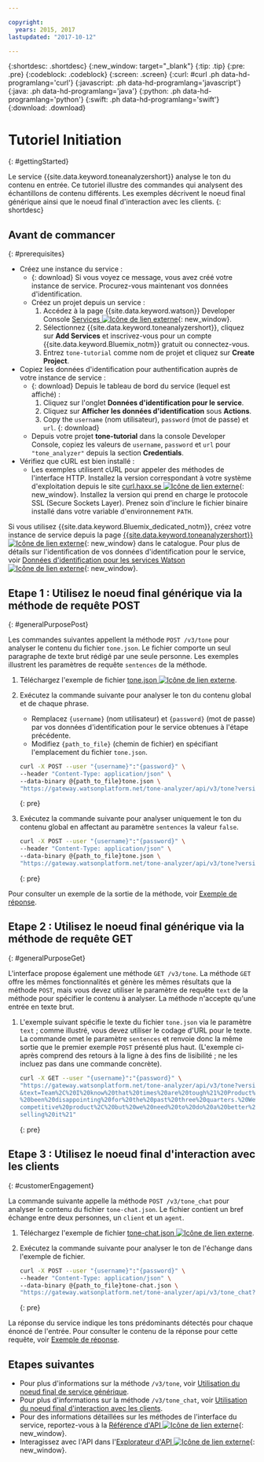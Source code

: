 ```yaml
---

copyright:
  years: 2015, 2017
lastupdated: "2017-10-12"

---
```


{:shortdesc: .shortdesc}
{:new_window: target="_blank"}
{:tip: .tip}
{:pre: .pre}
{:codeblock: .codeblock}
{:screen: .screen}
{:curl: #curl .ph data-hd-programlang='curl'}
{:javascript: .ph data-hd-programlang='javascript'}
{:java: .ph data-hd-programlang='java'}
{:python: .ph data-hd-programlang='python'}
{:swift: .ph data-hd-programlang='swift'}
{:download: .download}

# Tutoriel Initiation
{: #gettingStarted}

Le service {{site.data.keyword.toneanalyzershort}} analyse le ton du contenu en entrée. Ce tutoriel illustre des commandes qui analysent des échantillons de contenu différents. Les exemples décrivent le noeud final générique ainsi que le noeud final d'interaction avec les clients.
{: shortdesc}

## Avant de commancer
{: #prerequisites}

- Créez une instance du service :
    - {: download} Si vous voyez ce message, vous avez créé votre instance de service. Procurez-vous maintenant vos données d'identification.
    - Créez un projet depuis un service :
        1.  Accédez à la page {{site.data.keyword.watson}} Developer Console [Services ![Icône de lien externe](../../icons/launch-glyph.svg "Icône de lien externe")](https://console.{DomainName}/developer/watson/services){: new_window}.
        1.  Sélectionnez {{site.data.keyword.toneanalyzershort}}, cliquez sur **Add Services** et inscrivez-vous pour un compte {{site.data.keyword.Bluemix_notm}} gratuit ou connectez-vous.
        1.  Entrez `tone-tutorial` comme nom de projet et cliquez sur **Create Project**.
- Copiez les données d'identification pour authentification auprès de votre instance de service :
    - {: download} Depuis le tableau de bord du service (lequel est affiché) :
        1.  Cliquez sur l'onglet **Données d'identification pour le service**.
        1.  Cliquez sur **Afficher les données d'identification** sous **Actions**.
        1.  Copy the `username` (nom utilisateur), `password` (mot de passe) et `url`.
        {: download}
    - Depuis votre projet **tone-tutorial** dans la console Developer Console, copiez les valeurs de `username`,  `password` et `url` pour `"tone_analyzer"` depuis la section **Credentials**.
- Vérifiez que cURL est bien installé :
    - Les exemples utilisent cURL pour appeler des méthodes de l'interface HTTP. Installez la version correspondant à votre système d'exploitation depuis le site [curl.haxx.se ![Icône de lien externe](../../icons/launch-glyph.svg "Icône de lien externe")](https://curl.haxx.se/){: new_window}. Installez la version qui prend en charge le protocole SSL (Secure Sockets Layer). Prenez soin d'inclure le fichier binaire installé dans votre variable d'environnement `PATH`.

<!-- Remove this text after dedicated instances have the Developer Console: begin -->

Si vous utilisez {{site.data.keyword.Bluemix_dedicated_notm}}, créez votre instance de service depuis la page [{{site.data.keyword.toneanalyzershort}} ![Icône de lien externe](../../icons/launch-glyph.svg "Icône de lien externe")](https://console.{DomainName}/catalog/services/tone-analyzer/){: new_window} dans le catalogue. Pour plus de détails sur l'identification de vos données d'identification pour le service, voir [Données d'identification pour les services Watson ![Icône de lien externe](../../icons/launch-glyph.svg "Icône de lien externe")](/docs/services/watson/getting-started-credentials.html#getting-credentials-manually){: new_window}.

<!-- Remove this text after dedicated instances have the Developer Console: end -->

## Etape 1 : Utilisez le noeud final générique via la méthode de requête POST
{: #generalPurposePost}

Les commandes suivantes appellent la méthode `POST /v3/tone` pour analyser le contenu du fichier `tone.json`. Le fichier comporte un seul paragraphe de texte brut rédigé par une seule personne. Les exemples illustrent les paramètres de requête `sentences` de la méthode.

1.  Téléchargez l'exemple de fichier <a target="_blank" href="https://watson-developer-cloud.github.io/doc-tutorial-downloads/tone-analyzer/tone.json" download="tone.json">tone.json <img src="../../icons/launch-glyph.svg" alt="Icône de lien externe" title="Icône de lien externe" class="style-scope doc-content"></a>.
1.  Exécutez la commande suivante pour analyser le ton du contenu global et de chaque phrase.
    -   Remplacez `{username}` (nom utilisateur) et `{password}` (mot de passe) par vos données d'identification pour le service obtenues à l'étape précédente.
    -   Modifiez `{path_to_file}` (chemin de fichier) en spécifiant l'emplacement du fichier `tone.json`.

    ```bash
    curl -X POST --user "{username}":"{password}" \
    --header "Content-Type: application/json" \
    --data-binary @{path_to_file}tone.json \
    "https://gateway.watsonplatform.net/tone-analyzer/api/v3/tone?version=2017-09-21"
    ```
    {: pre}

1.  Exécutez la commande suivante pour analyser uniquement le ton du contenu global en affectant au paramètre `sentences` la valeur `false`.

    ```bash
    curl -X POST --user "{username}":"{password}" \
    --header "Content-Type: application/json" \
    --data-binary @{path_to_file}tone.json \
    "https://gateway.watsonplatform.net/tone-analyzer/api/v3/tone?version=2017-09-21&sentences=false" \
    ```
    {: pre}

Pour consulter un exemple de la sortie de la méthode, voir [Exemple de réponse](/docs/services/tone-analyzer/using-tone.html#exampleResponse).

## Etape 2 : Utilisez le noeud final générique via la méthode de requête GET
{: #generalPurposeGet}

L'interface propose également une méthode `GET /v3/tone`. La méthode `GET` offre les mêmes fonctionnalités et génère les mêmes résultats que la méthode `POST`, mais vous devez utiliser le paramètre de requête `text` de la méthode pour spécifier le contenu à analyser. La méthode n'accepte qu'une entrée en texte brut.

1.  L'exemple suivant spécifie le texte du fichier `tone.json` via le paramètre `text` ; comme illustré, vous devez utiliser le codage d'URL pour le texte. La commande omet le paramètre `sentences` et renvoie donc la même sortie que le premier exemple `POST` présenté plus haut. (L'exemple ci-après comprend des retours à la ligne à des fins de lisibilité ; ne les incluez pas dans une commande concrète).

    ```bash
    curl -X GET --user "{username}":"{password}" \
    "https://gateway.watsonplatform.net/tone-analyzer/api/v3/tone?version=2017-09-21
    &text=Team%2C%20I%20know%20that%20times%20are%20tough%21%20Product%20sales%20have
    %20been%20disappointing%20for%20the%20past%20three%20quarters.%20We%20have%20a%20
    competitive%20product%2C%20but%20we%20need%20to%20do%20a%20better%20job%20of%20
    selling%20it%21"
    ```
    {: pre}

## Etape 3 : Utilisez le noeud final d'interaction avec les clients
{: #customerEngagement}

La commande suivante appelle la méthode `POST /v3/tone_chat` pour analyser le contenu du fichier `tone-chat.json`. Le fichier contient un bref échange entre deux personnes, un <code>client</code> et un <code>agent</code>.

1.  Téléchargez l'exemple de fichier <a target="_blank" href="https://watson-developer-cloud.github.io/doc-tutorial-downloads/tone-analyzer/tone-chat.json" download="tone-chat.json">tone-chat.json <img src="../../icons/launch-glyph.svg" alt="Icône de lien externe" title="Icône de lien externe" class="style-scope doc-content"></a>.
1.  Exécutez la commande suivante pour analyser le ton de l'échange dans l'exemple de fichier.

    ```bash
    curl -X POST --user "{username}":"{password}" \
    --header "Content-Type: application/json" \
    --data-binary @{path_to_file}tone-chat.json \
    "https://gateway.watsonplatform.net/tone-analyzer/api/v3/tone_chat?version=2017-09-21"
    ```
    {: pre}

La réponse du service indique les tons prédominants détectés pour chaque énoncé de l'entrée. Pour consulter le contenu de la réponse pour cette requête, voir [Exemple de réponse](/docs/services/tone-analyzer/using-tone-chat.html#exampleResponse).

## Etapes suivantes

-   Pour plus d'informations sur la méthode `/v3/tone`, voir [Utilisation du noeud final de service générique](/docs/services/tone-analyzer/using-tone.html).
-   Pour plus d'informations sur la méthode `/v3/tone_chat`, voir [Utilisation du noeud final d'interaction avec les clients](/docs/services/tone-analyzer/using-tone-chat.html).
-   Pour des informations détaillées sur les méthodes de l'interface du service, reportez-vous à la [Référence d'API ![Icône de lien externe](../../icons/launch-glyph.svg "Icône de lien externe")](https://www.ibm.com/watson/developercloud/tone-analyzer/api/v3/){: new_window}.
-   Interagissez avec l'API dans l'[Explorateur d'API ![Icône de lien externe](../../icons/launch-glyph.svg "Icône de lien externe")](https://watson-api-explorer.mybluemix.net/apis/tone-analyzer-v3){: new_window}.
